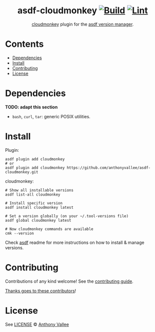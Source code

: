 <div align="center">

# asdf-cloudmonkey [![Build](https://github.com/anthonyvallee/asdf-cloudmonkey/actions/workflows/build.yml/badge.svg)](https://github.com/anthonyvallee/asdf-cloudmonkey/actions/workflows/build.yml) [![Lint](https://github.com/anthonyvallee/asdf-cloudmonkey/actions/workflows/lint.yml/badge.svg)](https://github.com/anthonyvallee/asdf-cloudmonkey/actions/workflows/lint.yml)

[cloudmonkey](https://github.com/apache/cloudstack-cloudmonkey) plugin for the [asdf version manager](https://asdf-vm.com).

</div>

# Contents

- [Dependencies](#dependencies)
- [Install](#install)
- [Contributing](#contributing)
- [License](#license)

# Dependencies

**TODO: adapt this section**

- `bash`, `curl`, `tar`: generic POSIX utilities.

# Install

Plugin:

```shell
asdf plugin add cloudmonkey
# or
asdf plugin add cloudmonkey https://github.com/anthonyvallee/asdf-cloudmonkey.git
```

cloudmonkey:

```shell
# Show all installable versions
asdf list-all cloudmonkey

# Install specific version
asdf install cloudmonkey latest

# Set a version globally (on your ~/.tool-versions file)
asdf global cloudmonkey latest

# Now cloudmonkey commands are available
cmk --version
```

Check [asdf](https://github.com/asdf-vm/asdf) readme for more instructions on how to
install & manage versions.

# Contributing

Contributions of any kind welcome! See the [contributing guide](contributing.md).

[Thanks goes to these contributors](https://github.com/anthonyvallee/asdf-cloudmonkey/graphs/contributors)!

# License

See [LICENSE](LICENSE) © [Anthony Vallee](https://github.com/anthonyvallee/)

